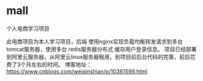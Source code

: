 # mall
个人电商学习项目

此电商项目为本人学习项目，后端 使用nginx实现负载均衡转发请求到多台tomcat服务器，使用多台 redis服务器分布式 缓存用户登录信息。
项目已经部署到阿里云服务器，从阿里云linux服务器租用，到项目前后台代码的完善，前后花费了3个月左右的时间。
博客地址：https://www.cnblogs.com/weiqinshian/p/10361599.html
